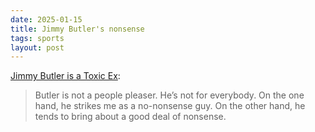 ```yaml
---
date: 2025-01-15
title: Jimmy Butler's nonsense
tags: sports
layout: post
---
```


[Jimmy Butler is a Toxic Ex](https://allfields.substack.com/p/jimmy-butler-is-a-toxic-ex):

> Butler is not a people pleaser. He’s not for everybody. On the one hand, he strikes me as a no-nonsense guy. On the other hand, he tends to bring about a good deal of nonsense.